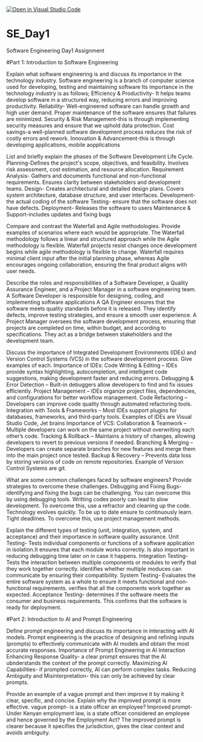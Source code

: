 [![Open in Visual Studio Code](https://classroom.github.com/assets/open-in-vscode-2e0aaae1b6195c2367325f4f02e2d04e9abb55f0b24a779b69b11b9e10269abc.svg)](https://classroom.github.com/online_ide?assignment_repo_id=18432213&assignment_repo_type=AssignmentRepo)
# SE_Day1
Software Engineering Day1 Assignment


#Part 1: Introduction to Software Engineering

Explain what software engineering is and discuss its importance in the technology industry.
Software engineering is a branch of computer science used for developing, testing and maintaining software
Its importance in the technology industry is as follows;
Efficiency & Productivity- It helps teams develop software in a structured way, reducing errors and improving productivity.
Reliability- Well-engineered software can handle growth and high user demand. Proper maintenance of the software ensures that failures are minimized.
Security & Risk Management-this is through implementing security measures and ensure that we uphold data protection.
Cost savings-a well-planned software development process reduces the risk of costly errors and rework.
Innovation & Advancement-this is through developing applications, mobile aopplications


List and briefly explain the phases of the Software Development Life Cycle.
Planning-Defines the project's scope, objectives, and feasibility.
Involves risk assessment, cost estimation, and resource allocation.
Requirement Analysis- Gathers and documents functional and non-functional requirements.
Ensures clarity between stakeholders and development teams.
Design- Creates architectural and detailed design plans. Covers system architecture, database structure, and user interfaces.
Development-the actual coding of the software
Testing- ensure that the software does not have defects. 
Deployment- Releases the software to users
Maintenance & Support-includes updates and fixing bugs

Compare and contrast the Waterfall and Agile methodologies. Provide examples of scenarios where each would be appropriate.
The Waterfall methodology follows a linear and structured approach while the Agile methodology is flexible.
Waterfall projects resist changes once development begins while agile methodology is flexible to change. 
Waterfall requires minimal client input after the initial planning phase, whereas Agile encourages ongoing collaboration, ensuring the final product aligns with user needs.

Describe the roles and responsibilities of a Software Developer, a Quality Assurance Engineer, and a Project Manager in a software engineering team.
A Software Developer is responsible for designing, coding, and implementing software applications
A QA Engineer ensures that the software meets quality standards before it is released. They identify defects, improve testing strategies, and ensure a smooth user experience.
A Project Manager oversees the software development process, ensuring that projects are completed on time, within budget, and according to specifications. They act as a bridge between stakeholders and the development team.

Discuss the importance of Integrated Development Environments (IDEs) and Version Control Systems (VCS) in the software development process. Give examples of each.
Importance of IDEs:
Code Writing & Editing – IDEs provide syntax highlighting, autocompletion, and intelligent code suggestions, making development faster and reducing errors.
Debugging & Error Detection – Built-in debuggers allow developers to find and fix issues efficiently.
Project Management – IDEs organize project files, dependencies, and configurations for better workflow management.
Code Refactoring – Developers can improve code quality through automated refactoring tools.
Integration with Tools & Frameworks – Most IDEs support plugins for databases, frameworks, and third-party tools.
Examples of IDEs are Visual Studio Code, Jet brains
Importance of VCS:
Collaboration & Teamwork – Multiple developers can work on the same project without overwriting each other’s code.
Tracking & Rollback – Maintains a history of changes, allowing developers to revert to previous versions if needed.
Branching & Merging – Developers can create separate branches for new features and merge them into the main project once tested.
Backup & Recovery – Prevents data loss by storing versions of code on remote repositories.
Example of Version Control Systems are git. 

What are some common challenges faced by software engineers? Provide strategies to overcome these challenges.
Debugging and Fixing Bugs-identifying and fixing the bugs can be challenging. You can overcome this by using debugging tools. 
Writting codes poorly can lead to slow development. To overcome this, use a refractor and cleaning up the code.  
Technology evolves quickly. To be up to date ensure to continuously learn. 
Tight deadlines. To overcome this, use project management methods. 

Explain the different types of testing (unit, integration, system, and acceptance) and their importance in software quality assurance.
Unit Testing- Tests individual components or functions of a software application in isolation.It ensures that each module works correctly. Is also important in reducing debugging time later on in case it happens. 
Integration Testing- Tests the interaction between multiple components or modules to verify that they work together correctly. identifies whether multiple moduces can communicate by ensuring their compatibility. 
System Testing- Evaluates the entire software system as a whole to ensure it meets functional and non-functional requirements. verifies that all the components work together as expected. 
Acceptance Testing- determines if the software meets the consumer and business requirements. This confirms that the software is ready for deployment.  

#Part 2: Introduction to AI and Prompt Engineering


Define prompt engineering and discuss its importance in interacting with AI models.
Prompt engineering is the practice of designing and refining inputs (prompts) to effectively communicate with AI models and obtain the most accurate responses.
Importance of Prompt Engineering in AI Interaction
Enhancing Response Quality- a clear prompt ensures that the AI ubnderstands the context of the prompt correctly. 
Maximizing AI Capabilities- if prompted correctly, AI can perform complex tasks. 
Reducing Ambiguity and Misinterpretation- this can only be achieved by clear prompts.

Provide an example of a vague prompt and then improve it by making it clear, specific, and concise. Explain why the improved prompt is more effective.
vague prompt- is a state officer an employee?
Improved prompt- Under Kenyan employment law, is a state officer considered an employee and hence governed by the Employment Act?
The improved prompt is clearer because it specifies the jurisdiction, gives the clear context and avoids ambiguity.

